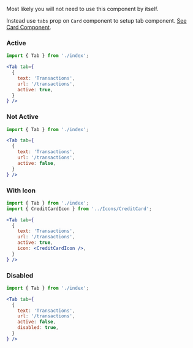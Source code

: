 Most likely you will not need to use this component by itself.

Instead use `tabs` prop on `Card` component to setup tab component. [See Card Component](http://localhost:6060/transactions#card-1).

### Active

```jsx
import { Tab } from './index';

<Tab tab={
  {
    text: 'Transactions',
    url: '/transactions',
    active: true,
  }
} />
```

### Not Active

```jsx
import { Tab } from './index';

<Tab tab={
  {
    text: 'Transactions',
    url: '/transactions',
    active: false,
  }
} />
```

### With Icon

```jsx
import { Tab } from './index';
import { CreditCardIcon } from '../Icons/CreditCard';

<Tab tab={
  {
    text: 'Transactions',
    url: '/transactions',
    active: true,
    icon: <CreditCardIcon />,
  }
} />
```

### Disabled

```jsx
import { Tab } from './index';

<Tab tab={
  {
    text: 'Transactions',
    url: '/transactions',
    active: false,
    disabled: true,
  }
} />
```
